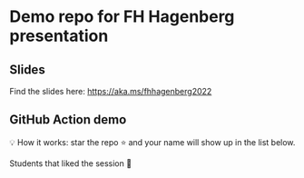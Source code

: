 # Demo repo for FH Hagenberg presentation

## Slides

Find the slides here: https://aka.ms/fhhagenberg2022

## GitHub Action demo

💡 How it works: star the repo ⭐ and your name will show up in the list below.

Students that liked the session 🥳
